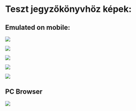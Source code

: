 # Teszt jegyzőkönyvhöz képek:

## Emulated on mobile:
![](https://github.com/SprotsEventOrgainzerSite/sports-event-organizer-fe-mobile/blob/master/dok/photo/mobil_Login.jpg)

![](https://github.com/SprotsEventOrgainzerSite/sports-event-organizer-fe-mobile/blob/master/dok/photo/mobil_Events.jpg)

![](https://github.com/SprotsEventOrgainzerSite/sports-event-organizer-fe-mobile/blob/master/dok/photo/mobil_Newsfeed.jpg)

![](https://github.com/SprotsEventOrgainzerSite/sports-event-organizer-fe-mobile/blob/master/dok/photo/mobil_Newsfeed2.jpg)

![](https://github.com/SprotsEventOrgainzerSite/sports-event-organizer-fe-mobile/blob/master/dok/photo/mobil_Profile.jpg)

## PC Browser
![](https://github.com/SprotsEventOrgainzerSite/sports-event-organizer-fe-mobile/blob/master/dok/photo/browser_Newsfeed.jpg)
